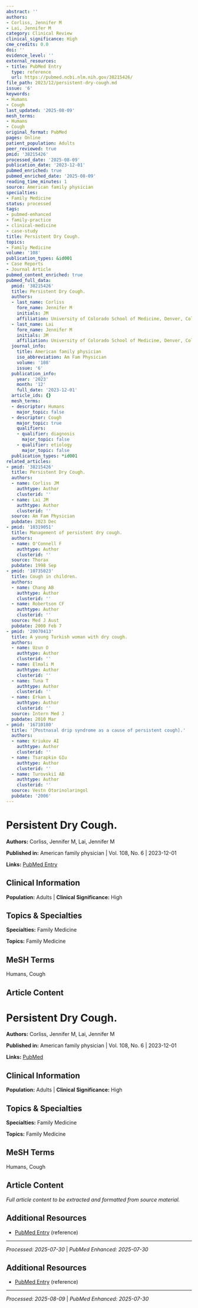 ```yaml
---
abstract: ''
authors:
- Corliss, Jennifer M
- Lai, Jennifer M
category: Clinical Review
clinical_significance: High
cme_credits: 0.0
doi: ''
evidence_level: ''
external_resources:
- title: PubMed Entry
  type: reference
  url: https://pubmed.ncbi.nlm.nih.gov/38215426/
file_path: 2023/12/persistent-dry-cough.md
issue: '6'
keywords:
- Humans
- Cough
last_updated: '2025-08-09'
mesh_terms:
- Humans
- Cough
original_format: PubMed
pages: Online
patient_population: Adults
peer_reviewed: true
pmid: '38215426'
processed_date: '2025-08-09'
publication_date: '2023-12-01'
pubmed_enriched: true
pubmed_enriched_date: '2025-08-09'
reading_time_minutes: 1
source: American family physician
specialties:
- Family Medicine
status: processed
tags:
- pubmed-enhanced
- family-practice
- clinical-medicine
- case-study
title: Persistent Dry Cough.
topics:
- Family Medicine
volume: '108'
publication_types: &id001
- Case Reports
- Journal Article
pubmed_content_enriched: true
pubmed_full_data:
  pmid: '38215426'
  title: Persistent Dry Cough.
  authors:
  - last_name: Corliss
    fore_name: Jennifer M
    initials: JM
    affiliation: University of Colorado School of Medicine, Denver, Colorado.
  - last_name: Lai
    fore_name: Jennifer M
    initials: JM
    affiliation: University of Colorado School of Medicine, Denver, Colorado.
  journal_info:
    title: American family physician
    iso_abbreviation: Am Fam Physician
    volume: '108'
    issue: '6'
  publication_info:
    year: '2023'
    month: '12'
    full_date: '2023-12-01'
  article_ids: {}
  mesh_terms:
  - descriptor: Humans
    major_topic: false
  - descriptor: Cough
    major_topic: true
    qualifiers:
    - qualifier: diagnosis
      major_topic: false
    - qualifier: etiology
      major_topic: false
  publication_types: *id001
related_articles:
- pmid: '38215426'
  title: Persistent Dry Cough.
  authors:
  - name: Corliss JM
    authtype: Author
    clusterid: ''
  - name: Lai JM
    authtype: Author
    clusterid: ''
  source: Am Fam Physician
  pubdate: 2023 Dec
- pmid: '10319051'
  title: Management of persistent dry cough.
  authors:
  - name: O'Connell F
    authtype: Author
    clusterid: ''
  source: Thorax
  pubdate: 1998 Sep
- pmid: '10735023'
  title: Cough in children.
  authors:
  - name: Chang AB
    authtype: Author
    clusterid: ''
  - name: Robertson CF
    authtype: Author
    clusterid: ''
  source: Med J Aust
  pubdate: 2000 Feb 7
- pmid: '20070413'
  title: A young Turkish woman with dry cough.
  authors:
  - name: Uzun O
    authtype: Author
    clusterid: ''
  - name: Elmali M
    authtype: Author
    clusterid: ''
  - name: Tuna T
    authtype: Author
    clusterid: ''
  - name: Erkan L
    authtype: Author
    clusterid: ''
  source: Intern Med J
  pubdate: 2010 Mar
- pmid: '16710180'
  title: '[Postnasal drip syndrome as a cause of persistent cough].'
  authors:
  - name: Kriukov AI
    authtype: Author
    clusterid: ''
  - name: Tsarapkin GIu
    authtype: Author
    clusterid: ''
  - name: Turovskiĭ AB
    authtype: Author
    clusterid: ''
  source: Vestn Otorinolaringol
  pubdate: '2006'
---
```


# Persistent Dry Cough.

**Authors:** Corliss, Jennifer M, Lai, Jennifer M

**Published in:** American family physician | Vol. 108, No. 6 | 2023-12-01

**Links:** [PubMed Entry](https://pubmed.ncbi.nlm.nih.gov/38215426/)

## Clinical Information

**Population:** Adults | **Clinical Significance:** High

## Topics & Specialties

**Specialties:** Family Medicine

**Topics:** Family Medicine

## MeSH Terms

Humans, Cough

## Article Content

# Persistent Dry Cough.

**Authors:** Corliss, Jennifer M, Lai, Jennifer M

**Published in:** American family physician | Vol. 108, No. 6 | 2023-12-01

**Links:** [PubMed](https://pubmed.ncbi.nlm.nih.gov/38215426/)

## Clinical Information

**Population:** Adults | **Clinical Significance:** High

## Topics & Specialties

**Specialties:** Family Medicine

**Topics:** Family Medicine

## MeSH Terms

Humans, Cough

## Article Content

*Full article content to be extracted and formatted from source material.*

## Additional Resources

- [PubMed Entry](https://pubmed.ncbi.nlm.nih.gov/38215426/) (reference)

---

*Processed: 2025-07-30* | *PubMed Enhanced: 2025-07-30*

## Additional Resources

- [PubMed Entry](https://pubmed.ncbi.nlm.nih.gov/38215426/) (reference)

---

*Processed: 2025-08-09* | *PubMed Enhanced: 2025-07-30*
